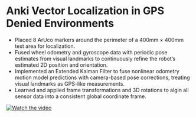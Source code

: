# Anki Vector Localization in GPS Denied Environments

- Placed 8 ArUco markers around the perimeter of a 400mm × 400mm test area for localization.
- Fused wheel odometry and gyroscope data with periodic pose estimates from visual landmarks to continuously refine the robot’s estimated 2D position and orientation. 
- Implemented an Extended Kalman Filter to fuse nonlinear odometry motion model predictions with camera-based pose corrections, treating visual landmarks as GPS-like measurements. 
- Learned and applied frame transformations and 3D rotations to algin all sensor data into a consistent global coordinate frame.



[![Watch the video](http://i3.ytimg.com/vi/cFxt5h_BBY8/hqdefault.jpg)](https://www.youtube.com/watch?v=cFxt5h_BBY8)

